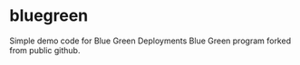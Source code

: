 # bluegreen
Simple demo code for Blue Green Deployments
Blue Green program forked from public github.
